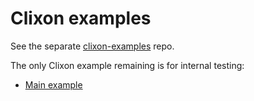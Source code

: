 # Clixon examples

See the separate
[clixon-examples](https://github.com/clicon/clixon-examples) repo.

The only Clixon example remaining is for internal testing:
  * [Main example](main/README.md)


